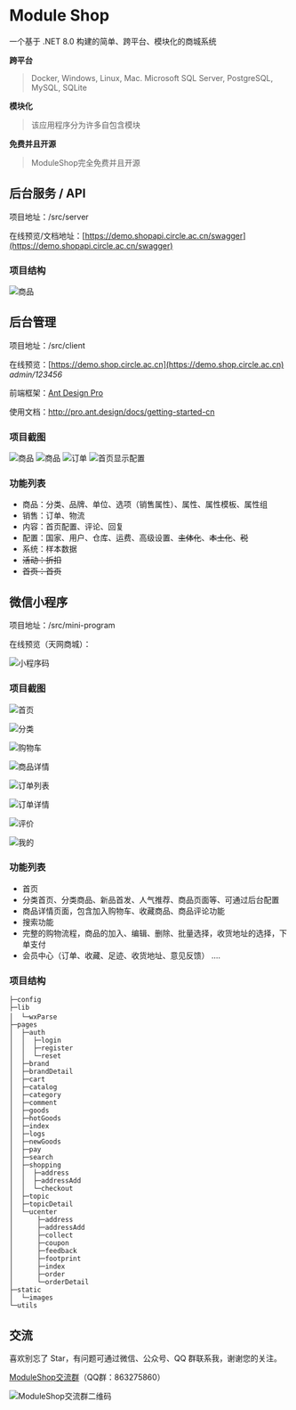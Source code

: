 # Module Shop

一个基于 .NET 8.0 构建的简单、跨平台、模块化的商城系统

**跨平台**

> Docker, Windows, Linux, Mac. Microsoft SQL Server, PostgreSQL, MySQL, SQLite

**模块化**

> 该应用程序分为许多自包含模块

**免费并且开源**

> ModuleShop完全免费并且开源

## 后台服务 / API

项目地址：/src/server

在线预览/文档地址：[https://demo.shopapi.circle.ac.cn/swagger](https://demo.shopapi.circle.ac.cn/swagger)

### 项目结构

![商品](/docs/screenshots/devenv_2019-07-06_20-48-19.png)

## 后台管理

项目地址：/src/client

在线预览：[https://demo.shop.circle.ac.cn](https://demo.shop.circle.ac.cn) *admin/123456*

前端框架：[Ant Design Pro](https://pro.ant.design)

使用文档：http://pro.ant.design/docs/getting-started-cn

### 项目截图

![商品](/docs/screenshots/chrome_2019-07-06_20-59-32.png)
![商品](/docs/screenshots/chrome_2019-07-06_20-59-21.png)
![订单](/docs/screenshots/chrome_2019-07-06_20-59-55.png)
![首页显示配置](/docs/screenshots/chrome_2019-07-06_21-00-04.png)

### 功能列表

+ 商品：分类、品牌、单位、选项（销售属性）、属性、属性模板、属性组
+ 销售：订单、物流
+ 内容：首页配置、评论、回复
+ 配置：国家、用户、仓库、运费、高级设置、~~主体化~~、~~本土化~~、~~税~~
+ 系统：样本数据
+ ~~活动：折扣~~
+ ~~首页：首页~~

## 微信小程序

项目地址：/src/mini-program

在线预览（天网商城）：

![小程序码](/docs/screenshots/shop_mp_8.jpg)

### 项目截图

![首页](/docs/screenshots/wechatdevtools_2019-07-06_21-05-55.png)

![分类](/docs/screenshots/wechatdevtools_2019-07-06_21-06-27.png)

![购物车](/docs/screenshots/wechatdevtools_2019-07-06_21-07-05.png)

![商品详情](/docs/screenshots/wechatdevtools_2019-07-07_01-42-31.png)

![订单列表](/docs/screenshots/wechatdevtools_2019-07-07_01-32-17.png)

![订单详情](/docs/screenshots/wechatdevtools_2019-07-06_21-07-35.png)

![评价](/docs/screenshots/wechatdevtools_2019-07-07_01-41-17.png)

![我的](/docs/screenshots/wechatdevtools_2019-07-07_01-35-29.png)


### 功能列表
+ 首页
+ 分类首页、分类商品、新品首发、人气推荐、商品页面等、可通过后台配置
+ 商品详情页面，包含加入购物车、收藏商品、商品评论功能
+ 搜索功能
+ 完整的购物流程，商品的加入、编辑、删除、批量选择，收货地址的选择，下单支付
+ 会员中心（订单、收藏、足迹、收货地址、意见反馈）
....

### 项目结构
```
├─config                
├─lib
│  └─wxParse　　　
├─pages
│  ├─auth
│  │  ├─login
│  │  ├─register
│  │  └─reset
│  ├─brand
│  ├─brandDetail
│  ├─cart
│  ├─catalog
│  ├─category
│  ├─comment
│  ├─goods
│  ├─hotGoods
│  ├─index
│  ├─logs
│  ├─newGoods
│  ├─pay
│  ├─search
│  ├─shopping
│  │  ├─address
│  │  ├─addressAdd
│  │  └─checkout
│  ├─topic
│  ├─topicDetail
│  └─ucenter
│      ├─address
│      ├─addressAdd
│      ├─collect
│      ├─coupon
│      ├─feedback
│      ├─footprint
│      ├─index
│      ├─order
│      └─orderDetail
├─static
│  └─images
└─utils
```

## 交流

喜欢别忘了 Star，有问题可通过微信、公众号、QQ 群联系我，谢谢您的关注。

[ModuleShop交流群](https://jq.qq.com/?_wv=1027&k=5AUnOw5 "ModuleShop交流群（863275860）")（QQ群：863275860）

![ModuleShop交流群二维码](/docs/screenshots/863275860_8_8.png)